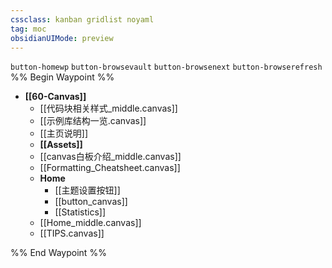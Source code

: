 ```yaml
---
cssclass: kanban gridlist noyaml
tag: moc
obsidianUIMode: preview
---
```

`button-homewp`  `button-browsevault`  `button-browsenext` `button-browserefresh`
%% Begin Waypoint %%
- **[[60-Canvas]]**
	- [[代码块相关样式_middle.canvas]]
	- [[示例库结构一览.canvas]]
	- [[主页说明]]
	- **[[Assets]]**
	- [[canvas白板介绍_middle.canvas]]
	- [[Formatting_Cheatsheet.canvas]]
	- **Home**
		- [[主题设置按钮]]
		- [[button_canvas]]
		- [[Statistics]]
	- [[Home_middle.canvas]]
	- [[TIPS.canvas]]

%% End Waypoint %%
